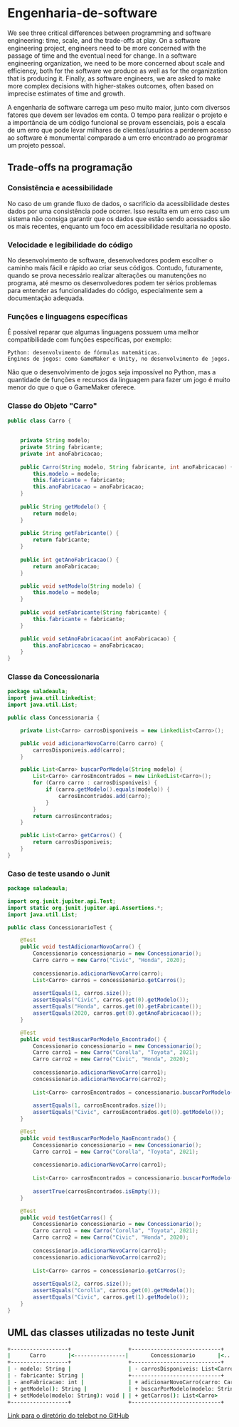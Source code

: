 # Engenharia-de-software

We see three critical differences between programming and software engineering: time, scale, and the trade-offs at play. On a software engineering project, engineers need to be more concerned with the passage of time and the eventual need for change. In a software engineering organization, we need to be more concerned about scale and efficiency, both for the software we produce as well as for the organization that is producing it. Finally, as software engineers, we are asked to make more complex decisions with higher-stakes outcomes, often based on imprecise estimates of time and growth.

A engenharia de software carrega um peso muito maior, junto com diversos fatores que devem ser levados em conta. O tempo para realizar o projeto e a importância de um código funcional se provam essenciais, pois a escala de um erro que pode levar milhares de clientes/usuários a perderem acesso ao software é monumental comparado a um erro encontrado ao programar um projeto pessoal.

## Trade-offs na programação

### Consistência e acessibilidade
No caso de um grande fluxo de dados, o sacrifício da acessibilidade destes dados por uma consistência pode ocorrer. Isso resulta em um erro caso um sistema não consiga garantir que os dados que estão sendo acessados são os mais recentes, enquanto um foco em acessibilidade resultaria no oposto.

### Velocidade e legibilidade do código
No desenvolvimento de software, desenvolvedores podem escolher o caminho mais fácil e rápido ao criar seus códigos. Contudo, futuramente, quando se prova necessário realizar alterações ou manutenções no programa, até mesmo os desenvolvedores podem ter sérios problemas para entender as funcionalidades do código, especialmente sem a documentação adequada.

### Funções e linguagens específicas

É possível reparar que algumas linguagens possuem uma melhor compatibilidade com funções específicas, por exemplo:

    Python: desenvolvimento de fórmulas matemáticas.
    Engines de jogos: como GameMaker e Unity, no desenvolvimento de jogos.

Não que o desenvolvimento de jogos seja impossível no Python, mas a quantidade de funções e recursos da linguagem para fazer um jogo é muito menor do que o que o GameMaker oferece.


### Classe do Objeto "Carro"
```java
public class Carro {
    
    
    private String modelo;
    private String fabricante;
    private int anoFabricacao;
    
    public Carro(String modelo, String fabricante, int anoFabricacao) {
        this.modelo = modelo;
        this.fabricante = fabricante;
        this.anoFabricacao = anoFabricacao;
    }
    
    public String getModelo() {
        return modelo;
    }
    
    public String getFabricante() {
        return fabricante;
    }
    
    public int getAnoFabricacao() {
        return anoFabricacao;
    }

    public void setModelo(String modelo) {
        this.modelo = modelo;
    }
    
    public void setFabricante(String fabricante) {
        this.fabricante = fabricante;
    }

    public void setAnoFabricacao(int anoFabricacao) {
        this.anoFabricacao = anoFabricacao;
    }
}
```

### Classe da Concessionaria

```java
package saladeaula;
import java.util.LinkedList;
import java.util.List;

public class Concessionaria {

    private List<Carro> carrosDisponiveis = new LinkedList<Carro>();

    public void adicionarNovoCarro(Carro carro) {
        carrosDisponiveis.add(carro);
    }

    public List<Carro> buscarPorModelo(String modelo) {
        List<Carro> carrosEncontrados = new LinkedList<Carro>();
        for (Carro carro : carrosDisponiveis) {
            if (carro.getModelo().equals(modelo)) {
                carrosEncontrados.add(carro);
            }
        }
        return carrosEncontrados;
    }

    public List<Carro> getCarros() {
        return carrosDisponiveis;
    }
}
```

### Caso de teste usando o Junit

```java
package saladeaula;

import org.junit.jupiter.api.Test;
import static org.junit.jupiter.api.Assertions.*;
import java.util.List;

public class ConcessionarioTest {

    @Test
    public void testAdicionarNovoCarro() {
        Concessionario concessionario = new Concessionario();
        Carro carro = new Carro("Civic", "Honda", 2020);
        
        concessionario.adicionarNovoCarro(carro);
        List<Carro> carros = concessionario.getCarros();
        
        assertEquals(1, carros.size());
        assertEquals("Civic", carros.get(0).getModelo());
        assertEquals("Honda", carros.get(0).getFabricante());
        assertEquals(2020, carros.get(0).getAnoFabricacao());
    }

    @Test
    public void testBuscarPorModelo_Encontrado() {
        Concessionario concessionario = new Concessionario();
        Carro carro1 = new Carro("Corolla", "Toyota", 2021);
        Carro carro2 = new Carro("Civic", "Honda", 2020);
        
        concessionario.adicionarNovoCarro(carro1);
        concessionario.adicionarNovoCarro(carro2);
        
        List<Carro> carrosEncontrados = concessionario.buscarPorModelo("Civic");
        
        assertEquals(1, carrosEncontrados.size());
        assertEquals("Civic", carrosEncontrados.get(0).getModelo());
    }

    @Test
    public void testBuscarPorModelo_NaoEncontrado() {
        Concessionario concessionario = new Concessionario();
        Carro carro1 = new Carro("Corolla", "Toyota", 2021);
        
        concessionario.adicionarNovoCarro(carro1);
        
        List<Carro> carrosEncontrados = concessionario.buscarPorModelo("Civic");
        
        assertTrue(carrosEncontrados.isEmpty());
    }

    @Test
    public void testGetCarros() {
        Concessionario concessionario = new Concessionario();
        Carro carro1 = new Carro("Corolla", "Toyota", 2021);
        Carro carro2 = new Carro("Civic", "Honda", 2020);
        
        concessionario.adicionarNovoCarro(carro1);
        concessionario.adicionarNovoCarro(carro2);
        
        List<Carro> carros = concessionario.getCarros();
        
        assertEquals(2, carros.size());
        assertEquals("Corolla", carros.get(0).getModelo());
        assertEquals("Civic", carros.get(1).getModelo());
    }
}
```

## UML das classes utilizadas no teste Junit

```bat
+------------------+                  +----------------------------+                  +-----------------------------+
|      Carro       |<----------------|       Concessionario       |<................ |      ConcessionarioTest     |
+------------------+                  +----------------------------+                  +-----------------------------+
| - modelo: String |                  | - carrosDisponiveis: List<Carro> |             | + testAdicionarNovoCarro(): void |
| - fabricante: String |              +----------------------------+                   | + testBuscarPorModelo_Encontrado(): void |
| - anoFabricacao: int |              | + adicionarNovoCarro(carro: Carro): void |     | + testBuscarPorModelo_NaoEncontrado(): void |
| + getModelo(): String |             | + buscarPorModelo(modelo: String): List<Carro> | | + testGetCarros(): void                  |
| + setModelo(modelo: String): void | | + getCarros(): List<Carro>                |    |                                             |
+------------------+                  +----------------------------+                  +-----------------------------+

```

[Link para o diretório do telebot no GitHub](https://github.com/TiagoTReis/bertoti/tree/main/telebot)
